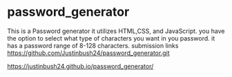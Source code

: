 # password_generator
This is a Password generator it utilizes HTML,CSS, and JavaScript. you have the option to select what type of characters you want in you password. it has a password range of 8-128 characters. 
submission links
https://github.com/Justinbush24/password_generator.git

https://justinbush24.github.io/password_generator/